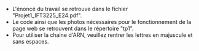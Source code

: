 - L'énoncé du travail se retrouve dans le fichier "Projet1_IFT3225_E24.pdf".
- Le code ainsi que les photos nécessaires pour le fonctionnement de la page web se retrouvent dans le répertoire "tp1".
- Pour utiliser la chaine d'ARN, veuillez rentrer les lettres en majuscule et sans espaces.
